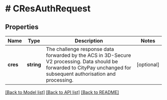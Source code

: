 # # CResAuthRequest

## Properties

Name | Type | Description | Notes
------------ | ------------- | ------------- | -------------
**cres** | **string** | The challenge response data forwarded by the ACS in 3D-Secure V2 processing. Data should be forwarded to CityPay unchanged for subsequent authorisation and processing. | [optional]

[[Back to Model list]](../../README.md#models) [[Back to API list]](../../README.md#endpoints) [[Back to README]](../../README.md)
